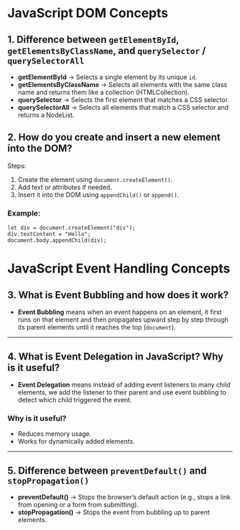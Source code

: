 # JavaScript DOM Concepts

## 1. Difference between `getElementById`, `getElementsByClassName`, and `querySelector` / `querySelectorAll`

- **getElementById** → Selects a single element by its unique `id`.
- **getElementsByClassName** → Selects all elements with the same class name and returns them like a collection (HTMLCollection).
- **querySelector** → Selects the first element that matches a CSS selector.
- **querySelectorAll** → Selects all elements that match a CSS selector and returns a NodeList.




## 2. How do you create and insert a new element into the DOM?

Steps:
1. Create the element using `document.createElement()`.
2. Add text or attributes if needed.
3. Insert it into the DOM using `appendChild()` or `append()`.

### Example:
```
let div = document.createElement("div");
div.textContent = "Hello";
document.body.appendChild(div);
```
# JavaScript Event Handling Concepts



## 3. What is Event Bubbling and how does it work?
- **Event Bubbling** means when an event happens on an element, it first runs on that element and then propagates upward step by step through its parent elements until it reaches the top (`document`).

---

## 4. What is Event Delegation in JavaScript? Why is it useful?
- **Event Delegation** means instead of adding event listeners to many child elements, we add the listener to their parent and use event bubbling to detect which child triggered the event.

### Why is it useful?
- Reduces memory usage.  
- Works for dynamically added elements.

---

## 5. Difference between `preventDefault()` and `stopPropagation()`
- **preventDefault()** → Stops the browser’s default action (e.g., stops a link from opening or a form from submitting).  
- **stopPropagation()** → Stops the event from bubbling up to parent elements.

